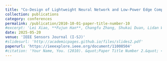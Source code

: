 ```yaml
---
title: "Co-Design of Lightweight Neural Network and Low-Power Edge Computing Architecture for Intelligent Electronic Nose System"
collection: publications
category: conferences
permalink: /publication/2010-10-01-paper-title-number-10
#excerpt: 'Lei Xiao, **Fujun Han**, Changfu Zhang, Shukai Duan, Lidan Wang, Jia Yan'
date: 2025-05-20
venue: 'IEEE Sensors Journal (I-SJ)'
#slidesurl: 'http://academicpages.github.io/files/slides2.pdf'
paperurl: 'https://ieeexplore.ieee.org/document/11008504'
#citation: 'Your Name, You. (2010). &quot;Paper Title Number 2.&quot; <i>Journal 1</i>. 1(2).'
---
```


